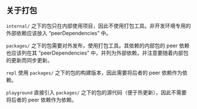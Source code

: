 ## 关于打包

`internal/`
之下的包只在内部使用项目，因此不使用打包工具。非开发环境专用的外部依赖应该放入
“peerDependencies” 中。

`packages/` 之下的包需要对外发布，使用打包工具。其依赖的内部包的 peer
依赖也应该列在其 “peerDependencies”
中，并列为外部依赖，并注意要随着内部包的更新而同步更新。

`repl` 使用 `packages/` 之下的包的构建版本，因此需要将后者的 peer 依赖作为依赖。

`playground` 直接引入 `packages/`
之下的包的源代码（便于热更新），因此不需要将后者的 peer 依赖作为依赖。
